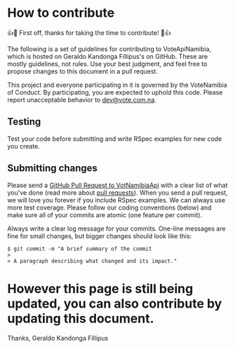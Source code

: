 # How to contribute

👍🎉 First off, thanks for taking the time to contribute! 🎉👍

The following is a set of guidelines for contributing to VoteApiNamibia, which is hosted on Geraldo Kandonga Fillipus's on GitHub. These are mostly guidelines, not rules. Use your best judgment, and feel free to propose changes to this document in a pull request.

This project and everyone participating in it is governed by the VoteNamibia of Conduct. By participating, you are expected to uphold this code. Please report unacceptable behavior to dev@vote.com.na.

## Testing

Test your code before submitting and write RSpec examples for new code you create.

## Submitting changes

Please send a [GitHub Pull Request to VotNamibiaApi](https://github.com/geraldokandonga/voteapi/pulls) with a clear list of what you've done (read more about [pull requests](http://help.github.com/pull-requests/)). When you send a pull request, we will love you forever if you include RSpec examples. We can always use more test coverage. Please follow our coding conventions (below) and make sure all of your commits are atomic (one feature per commit).

Always write a clear log message for your commits. One-line messages are fine for small changes, but bigger changes should look like this:

    $ git commit -m "A brief summary of the commit
    >
    > A paragraph describing what changed and its impact."

# However this page is still being updated, you can also contribute by updating this document.

Thanks,
Geraldo Kandonga Fillipus
